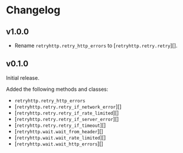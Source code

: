 # Changelog

## v1.0.0

* Rename `retryhttp.retry_http_errors` to [`retryhttp.retry.retry`][].

## v0.1.0

Initial release.

Added the following methods and classes:

* `retryhttp.retry_http_errors`
* [`retryhttp.retry.retry_if_network_error`][]
* [`retryhttp.retry.retry_if_rate_limited`][]
* [`retryhttp.retry.retry_if_server_error`][]
* [`retryhttp.retry.retry_if_timeout`][]
* [`retryhttp.wait.wait_from_header`][]
* [`retryhttp.wait.wait_rate_limited`][]
* [`retryhttp.wait.wait_http_errors`][]
